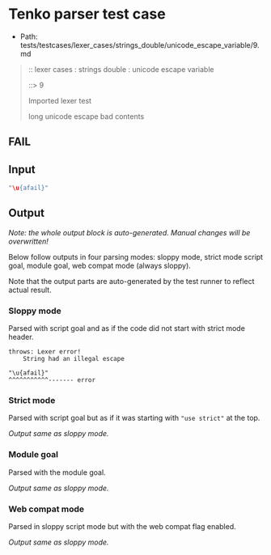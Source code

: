 # Tenko parser test case

- Path: tests/testcases/lexer_cases/strings_double/unicode_escape_variable/9.md

> :: lexer cases : strings double : unicode escape variable
>
> ::> 9
>
> Imported lexer test
>
> long unicode escape bad contents

## FAIL

## Input

`````js
"\u{afail}"
`````

## Output

_Note: the whole output block is auto-generated. Manual changes will be overwritten!_

Below follow outputs in four parsing modes: sloppy mode, strict mode script goal, module goal, web compat mode (always sloppy).

Note that the output parts are auto-generated by the test runner to reflect actual result.

### Sloppy mode

Parsed with script goal and as if the code did not start with strict mode header.

`````
throws: Lexer error!
    String had an illegal escape

"\u{afail}"
^^^^^^^^^^^------- error
`````

### Strict mode

Parsed with script goal but as if it was starting with `"use strict"` at the top.

_Output same as sloppy mode._

### Module goal

Parsed with the module goal.

_Output same as sloppy mode._

### Web compat mode

Parsed in sloppy script mode but with the web compat flag enabled.

_Output same as sloppy mode._
